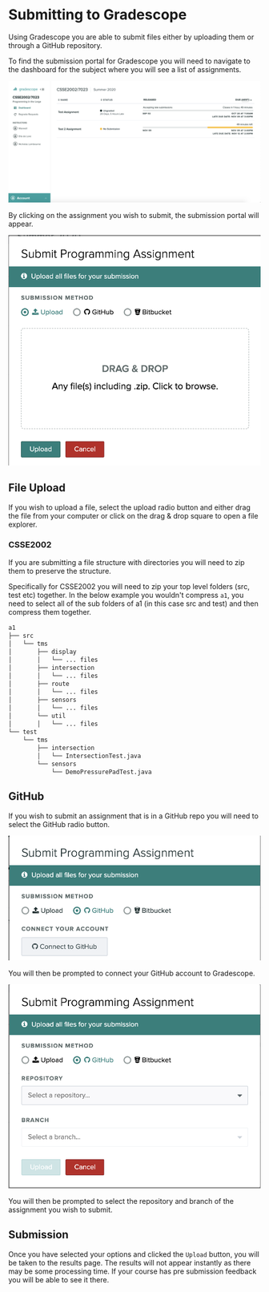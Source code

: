 # Submitting to Gradescope

Using Gradescope you are able to submit files either by uploading them or through
a GitHub repository.

To find the submission portal for Gradescope you will need to navigate to the
dashboard for the subject where you will see a list of assignments.

![Dashboard](../_static/images/gradescope-submission-dashboard.png)

By clicking on the assignment you wish to submit, the submission portal will appear.

![Portal](../_static/images/gradescope-submission-portal.png)

## File Upload

If you wish to upload a file, select the upload radio button and either
drag the file from your computer or click on the drag & drop square to open
a file explorer.

### CSSE2002

If you are submitting a file structure with directories you will need to
zip them to preserve the structure.

Specifically for CSSE2002 you will need to zip your top level folders 
(src, test etc) together. In the below example you wouldn't compress `a1`,
you need to select all of the sub folders of a1 (in this case src and test)
and then compress them together.

```
a1
├── src
│   └── tms
│       ├── display
│       │   └── ... files
│       ├── intersection
│       │   └── ... files
│       ├── route
│       │   └── ... files
│       ├── sensors 
│       │   └── ... files
│       └── util
│       │   └── ... files
└── test
    └── tms
        ├── intersection
        │   └── IntersectionTest.java
        └── sensors
            └── DemoPressurePadTest.java
```

## GitHub

If you wish to submit an assignment that is in a GitHub repo you will
need to select the GitHub radio button.

![Connect](../_static/images/gradescope-submission-connect.png)

You will then be prompted to connect your GitHub account to Gradescope.

![GitHub Submission](../_static/images/gradescope-submission-gitHubg.png)

You will then be prompted to select the repository and branch of the
assignment you wish to submit.


## Submission
Once you have selected your options and clicked the `Upload` button,
you will be taken to the results page. The results will not appear instantly as there may be some
processing time. If your course has pre submission feedback you will be able to 
see it there.
